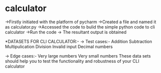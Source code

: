 # calculator
->Firstly initiated with the platform of pycharm 
->Created a file and named it as calculator.py
->Accessed the code to bulid the simple python code to cli calculator 
->Run the code 
-> The resultant output is obtained 


*DATASETS FOR CLI CALCULATOR:-
-> Test cases:-
 Addition
 Subtraction
 Multipulication
 Division
 Invalid input
 Decimal numbers

 -> Edge cases:-
 Very large numbers
 Very small numbers
 These data sets should help you to test the functionality and robustness of your CLI calculator
